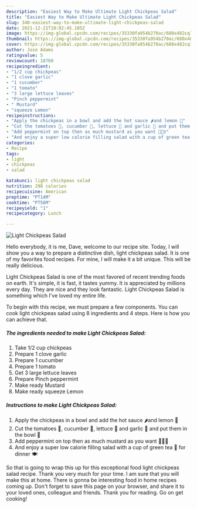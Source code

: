 ```yaml
---
description: "Easiest Way to Make Ultimate Light Chickpeas Salad"
title: "Easiest Way to Make Ultimate Light Chickpeas Salad"
slug: 340-easiest-way-to-make-ultimate-light-chickpeas-salad
date: 2021-12-21T10:02:45.105Z
image: https://img-global.cpcdn.com/recipes/35330fa954b270ac/680x482cq70/light-chickpeas-salad-recipe-main-photo.jpg
thumbnail: https://img-global.cpcdn.com/recipes/35330fa954b270ac/680x482cq70/light-chickpeas-salad-recipe-main-photo.jpg
cover: https://img-global.cpcdn.com/recipes/35330fa954b270ac/680x482cq70/light-chickpeas-salad-recipe-main-photo.jpg
author: Jose Adams
ratingvalue: 5
reviewcount: 18760
recipeingredient:
- "1/2 cup chickpeas"
- "1 clove garlic"
- "1 cucumber"
- "1 tomato"
- "3 large lettuce leaves"
- "Pinch peppermint"
- " Mustard"
- "squeeze Lemon"
recipeinstructions:
- "Apply the chickpeas in a bowl and add the hot sauce 🌶and lemon 🍋"
- "Cut the tomatoes 🍅, cucumber 🥒, lettuce 🥬 and garlic 🍚 and put them in the bowl 🥙"
- "Add peppermint on top then as much mustard as you want 💁🏼‍♀️"
- "And enjoy a super low calorie filling salad with a cup of green tea 🍵 for dinner 🍽"
categories:
- Recipe
tags:
- light
- chickpeas
- salad

katakunci: light chickpeas salad 
nutrition: 298 calories
recipecuisine: American
preptime: "PT14M"
cooktime: "PT56M"
recipeyield: "1"
recipecategory: Lunch

---
```



![Light Chickpeas Salad](https://img-global.cpcdn.com/recipes/35330fa954b270ac/680x482cq70/light-chickpeas-salad-recipe-main-photo.jpg)

Hello everybody, it is me, Dave, welcome to our recipe site. Today, I will show you a way to prepare a distinctive dish, light chickpeas salad. It is one of my favorites food recipes. For mine, I will make it a bit unique. This will be really delicious.

Light Chickpeas Salad is one of the most favored of recent trending foods on earth. It's simple, it is fast, it tastes yummy. It is appreciated by millions every day. They are nice and they look fantastic. Light Chickpeas Salad is something which I've loved my entire life.




To begin with this recipe, we must prepare a few components. You can cook light chickpeas salad using 8 ingredients and 4 steps. Here is how you can achieve that.

<!--inarticleads1-->

##### The ingredients needed to make Light Chickpeas Salad:

1. Take 1/2 cup chickpeas
1. Prepare 1 clove garlic
1. Prepare 1 cucumber
1. Prepare 1 tomato
1. Get 3 large lettuce leaves
1. Prepare Pinch peppermint
1. Make ready  Mustard
1. Make ready squeeze Lemon




<!--inarticleads2-->

##### Instructions to make Light Chickpeas Salad:

1. Apply the chickpeas in a bowl and add the hot sauce 🌶and lemon 🍋
1. Cut the tomatoes 🍅, cucumber 🥒, lettuce 🥬 and garlic 🍚 and put them in the bowl 🥙
1. Add peppermint on top then as much mustard as you want 💁🏼‍♀️
1. And enjoy a super low calorie filling salad with a cup of green tea 🍵 for dinner 🍽




So that is going to wrap this up for this exceptional food light chickpeas salad recipe. Thank you very much for your time. I am sure that you will make this at home. There is gonna be interesting food in home recipes coming up. Don't forget to save this page on your browser, and share it to your loved ones, colleague and friends. Thank you for reading. Go on get cooking!
